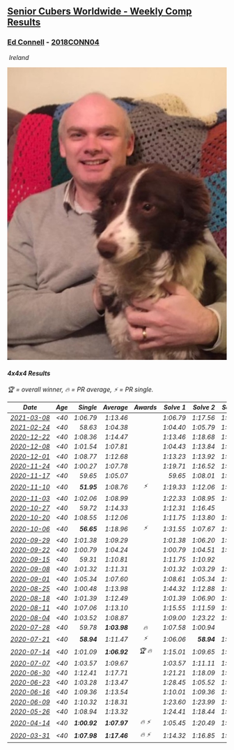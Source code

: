 <style>table {white-space: nowrap;}</style>
<link rel="stylesheet" type="text/css" href="/scw-comp/css/flags.css" />

## [Senior Cubers Worldwide - Weekly Comp Results](/scw-comp/results/)
### [Ed Connell](README.md) - [2018CONN04](https://www.worldcubeassociation.org/persons/2018CONN04?event=444)

<i class="flag flag-IE" />&nbsp;Ireland

![Ed Connell](1583010027.jpg)

#### 4x4x4 Results

<span style="white-space: nowrap;">🏆 = overall winner</span>, <span style="white-space: nowrap;">🔥 = PR average</span>, <span style="white-space: nowrap;">⚡ = PR single</span>.

| Date | Age | Single | Average | Awards | Solve 1 | Solve 2 | Solve 3 | Solve 4 | Solve 5 | Video |
| :--: | :--: | --: | --: | :--: | --: | --: | --: | --: | --: | :-- |
| [2021-03-08](../../results/2021-03-08/444.md) | <40 | 1:06.79 | 1:13.46 |  | 1:06.79 | 1:17.56 | 1:23.85 | 1:10.59 | 1:12.22 | [Desktop](https://www.facebook.com/events/161142189072151/permalink/167806961739007) / [Mobile](https://m.facebook.com/events/161142189072151?view=permalink&id=167806961739007) |
| [2021-02-24](../../results/2021-02-24/444.md) | <40 | 58.63 | 1:04.38 |  | 1:04.40 | 1:05.79 | 1:12.85 | 58.63 | 1:02.96 | [Desktop](https://www.facebook.com/events/256148192722702/permalink/262489312088590) / [Mobile](https://m.facebook.com/events/256148192722702?view=permalink&id=262489312088590) |
| [2020-12-22](../../results/2020-12-22/444.md) | <40 | 1:08.36 | 1:14.47 |  | 1:13.46 | 1:18.68 | 1:16.53 | 1:08.36 | 1:13.42 | [Desktop](https://www.facebook.com/events/202563571576862/permalink/207612351071984) / [Mobile](https://m.facebook.com/events/202563571576862?view=permalink&id=207612351071984) |
| [2020-12-08](../../results/2020-12-08/444.md) | <40 | 1:01.54 | 1:07.81 |  | 1:04.43 | 1:13.84 | 1:05.16 | 1:01.54 | 1:16.26 | [Desktop](https://www.facebook.com/events/209111367450307/permalink/212404610454316) / [Mobile](https://m.facebook.com/events/209111367450307?view=permalink&id=212404610454316) |
| [2020-12-01](../../results/2020-12-01/444.md) | <40 | 1:08.77 | 1:12.68 |  | 1:13.23 | 1:13.92 | 1:16.61 | 1:10.88 | 1:08.77 | [Desktop](https://www.facebook.com/events/1067911153659963/permalink/1072657576518654) / [Mobile](https://m.facebook.com/events/1067911153659963?view=permalink&id=1072657576518654) |
| [2020-11-24](../../results/2020-11-24/444.md) | <40 | 1:00.27 | 1:07.78 |  | 1:19.71 | 1:16.52 | 1:02.98 | 1:03.83 | 1:00.27 | [Desktop](https://www.facebook.com/events/383885642947563/permalink/388119662524161) / [Mobile](https://m.facebook.com/events/383885642947563?view=permalink&id=388119662524161) |
| [2020-11-17](../../results/2020-11-17/444.md) | <40 | 59.65 | 1:05.07 |  | 59.65 | 1:08.01 | 1:16.08 | 1:01.71 | 1:05.50 | [Desktop](https://www.facebook.com/events/385577379164063/permalink/389474492107685) / [Mobile](https://m.facebook.com/events/385577379164063?view=permalink&id=389474492107685) |
| [2020-11-10](../../results/2020-11-10/444.md) | <40 | **51.95** | 1:08.76 | ⚡ | 1:19.33 | 1:12.06 | 1:07.09 | **51.95** | 1:07.13 | [Desktop](https://www.facebook.com/events/2956286364603224/permalink/2961347510763776) / [Mobile](https://m.facebook.com/events/2956286364603224?view=permalink&id=2961347510763776) |
| [2020-11-03](../../results/2020-11-03/444.md) | <40 | 1:02.06 | 1:08.99 |  | 1:22.33 | 1:08.95 | 1:02.06 | 1:09.37 | 1:08.65 | [Desktop](https://www.facebook.com/events/391709741873523/permalink/396875984690232) / [Mobile](https://m.facebook.com/events/391709741873523?view=permalink&id=396875984690232) |
| [2020-10-27](../../results/2020-10-27/444.md) | <40 | 59.72 | 1:14.33 |  | 1:12.31 | 1:16.45 | 59.72 | 1:14.22 | 1:22.16 | [Desktop](https://www.facebook.com/events/1621959871298390/permalink/1626751950819182) / [Mobile](https://m.facebook.com/events/1621959871298390?view=permalink&id=1626751950819182) |
| [2020-10-20](../../results/2020-10-20/444.md) | <40 | 1:08.55 | 1:12.06 |  | 1:11.75 | 1:13.80 | 1:08.55 | 1:15.83 | 1:10.64 | [Desktop](https://www.facebook.com/events/758279974902955/permalink/762947431102876) / [Mobile](https://m.facebook.com/events/758279974902955?view=permalink&id=762947431102876) |
| [2020-10-06](../../results/2020-10-06/444.md) | <40 | **56.65** | 1:18.96 | ⚡ | 1:31.55 | 1:07.67 | 1:27.70 | **56.65** | 1:21.51 | [Desktop](https://www.facebook.com/events/2766581680255939/permalink/2770586469855460) / [Mobile](https://m.facebook.com/events/2766581680255939?view=permalink&id=2770586469855460) |
| [2020-09-29](../../results/2020-09-29/444.md) | <40 | 1:01.38 | 1:09.29 |  | 1:01.38 | 1:06.20 | 1:15.43 | 1:06.25 | 1:28.13 | [Desktop](https://www.facebook.com/events/427181104911253/permalink/431356904493673) / [Mobile](https://m.facebook.com/events/427181104911253?view=permalink&id=431356904493673) |
| [2020-09-22](../../results/2020-09-22/444.md) | <40 | 1:00.79 | 1:04.24 |  | 1:00.79 | 1:04.51 | 1:05.89 | 1:08.83 | 1:02.31 | [Desktop](https://www.facebook.com/events/342541897161786/permalink/346210633461579) / [Mobile](https://m.facebook.com/events/342541897161786?view=permalink&id=346210633461579) |
| [2020-09-15](../../results/2020-09-15/444.md) | <40 | 59.31 | 1:10.81 |  | 1:11.75 | 1:10.92 | 59.31 | 1:09.76 | 1:13.97 | [Desktop](https://www.facebook.com/events/655903882008117/permalink/660520238213148) / [Mobile](https://m.facebook.com/events/655903882008117?view=permalink&id=660520238213148) |
| [2020-09-08](../../results/2020-09-08/444.md) | <40 | 1:01.32 | 1:11.31 |  | 1:01.32 | 1:03.29 | 1:27.41 | 1:21.58 | 1:09.07 | [Desktop](https://www.facebook.com/events/342884623427933/permalink/346076193108776) / [Mobile](https://m.facebook.com/events/342884623427933?view=permalink&id=346076193108776) |
| [2020-09-01](../../results/2020-09-01/444.md) | <40 | 1:05.34 | 1:07.60 |  | 1:08.61 | 1:05.34 | 1:08.67 | 1:14.78 | 1:05.53 | [Desktop](https://www.facebook.com/events/987180995036806/permalink/992563011165271) / [Mobile](https://m.facebook.com/events/987180995036806?view=permalink&id=992563011165271) |
| [2020-08-25](../../results/2020-08-25/444.md) | <40 | 1:00.48 | 1:13.98 |  | 1:44.32 | 1:12.88 | 1:00.48 | 1:11.68 | 1:17.38 | [Desktop](https://www.facebook.com/events/375269430142971/permalink/380104542992793) / [Mobile](https://m.facebook.com/events/375269430142971?view=permalink&id=380104542992793) |
| [2020-08-18](../../results/2020-08-18/444.md) | <40 | 1:01.39 | 1:12.49 |  | 1:01.39 | 1:06.90 | 1:13.43 | 1:31.65 | 1:17.15 | [Desktop](https://www.facebook.com/events/3231806576868309/permalink/3251385881577045) / [Mobile](https://m.facebook.com/events/3231806576868309?view=permalink&id=3251385881577045) |
| [2020-08-11](../../results/2020-08-11/444.md) | <40 | 1:07.06 | 1:13.10 |  | 1:15.55 | 1:11.59 | 1:07.06 | 1:19.25 | 1:12.16 | [Desktop](https://www.facebook.com/events/1112228215845470/permalink/1116787278722897) / [Mobile](https://m.facebook.com/events/1112228215845470?view=permalink&id=1116787278722897) |
| [2020-08-04](../../results/2020-08-04/444.md) | <40 | 1:03.52 | 1:08.87 |  | 1:09.00 | 1:23.22 | 1:05.56 | 1:12.06 | 1:03.52 | [Desktop](https://www.facebook.com/events/770016233779888/permalink/773960296718815) / [Mobile](https://m.facebook.com/events/770016233779888?view=permalink&id=773960296718815) |
| [2020-07-28](../../results/2020-07-28/444.md) | <40 | 59.78 | **1:03.98** | 🔥 | 1:07.58 | 1:00.94 | 59.78 | 1:03.41 | 1:16.29 | [Desktop](https://www.facebook.com/events/299658408049797/permalink/302894051059566) / [Mobile](https://m.facebook.com/events/299658408049797?view=permalink&id=302894051059566) |
| [2020-07-21](../../results/2020-07-21/444.md) | <40 | **58.94** | 1:11.47 | ⚡ | 1:06.06 | **58.94** | 1:14.78 | 1:13.56 | 1:17.93 | [Desktop](https://www.facebook.com/events/3081159145282455/permalink/3093755244022845) / [Mobile](https://m.facebook.com/events/3081159145282455?view=permalink&id=3093755244022845) |
| [2020-07-14](../../results/2020-07-14/444.md) | <40 | 1:01.09 | **1:06.92** | 🏆 🔥 | 1:15.01 | 1:09.65 | 1:01.09 | 1:08.07 | 1:03.05 | [Desktop](https://www.facebook.com/events/2729568740635198/permalink/2733790096879729) / [Mobile](https://m.facebook.com/events/2729568740635198?view=permalink&id=2733790096879729) |
| [2020-07-07](../../results/2020-07-07/444.md) | <40 | 1:03.57 | 1:09.67 |  | 1:03.57 | 1:11.11 | 1:09.04 | 1:14.13 | 1:08.86 | [Desktop](https://www.facebook.com/events/307625317040136/permalink/310220113447323) / [Mobile](https://m.facebook.com/events/307625317040136?view=permalink&id=310220113447323) |
| [2020-06-30](../../results/2020-06-30/444.md) | <40 | 1:12.41 | 1:17.71 |  | 1:21.21 | 1:18.09 | 1:25.12 | 1:12.41 | 1:13.82 | [Desktop](https://www.facebook.com/events/284746466306313/permalink/288099845970975) / [Mobile](https://m.facebook.com/events/284746466306313?view=permalink&id=288099845970975) |
| [2020-06-23](../../results/2020-06-23/444.md) | <40 | 1:03.28 | 1:13.47 |  | 1:28.45 | 1:05.52 | 1:03.28 | 1:29.36 | 1:06.44 | [Desktop](https://www.facebook.com/events/268636114456043/permalink/272320587420929) / [Mobile](https://m.facebook.com/events/268636114456043?view=permalink&id=272320587420929) |
| [2020-06-16](../../results/2020-06-16/444.md) | <40 | 1:09.36 | 1:13.54 |  | 1:10.01 | 1:09.36 | 1:16.51 | 1:14.10 | 1:25.04 | [Desktop](https://www.facebook.com/events/256188575607890/permalink/258972151996199) / [Mobile](https://m.facebook.com/events/256188575607890?view=permalink&id=258972151996199) |
| [2020-06-09](../../results/2020-06-09/444.md) | <40 | 1:10.32 | 1:18.31 |  | 1:23.60 | 1:23.99 | 1:10.32 | 1:19.45 | 1:11.88 | [Desktop](https://www.facebook.com/events/1130228284009045/permalink/1133579520340588) / [Mobile](https://m.facebook.com/events/1130228284009045?view=permalink&id=1133579520340588) |
| [2020-05-26](../../results/2020-05-26/444.md) | <40 | 1:08.94 | 1:13.32 |  | 1:24.41 | 1:18.44 | 1:09.98 | 1:11.54 | 1:08.94 | [Desktop](https://www.facebook.com/events/637852836799991/permalink/640330029885605) / [Mobile](https://m.facebook.com/events/637852836799991?view=permalink&id=640330029885605) |
| [2020-04-14](../../results/2020-04-14/444.md) | <40 | **1:00.92** | **1:07.97** | 🔥 ⚡ | 1:05.45 | 1:20.49 | 1:11.06 | **1:00.92** | 1:07.41 | [Desktop](https://www.facebook.com/events/1400953806773430/permalink/1404450843090393) / [Mobile](https://m.facebook.com/events/1400953806773430?view=permalink&id=1404450843090393) |
| [2020-03-31](../../results/2020-03-31/444.md) | <40 | **1:07.98** | **1:17.46** | 🔥 ⚡ | 1:14.32 | 1:16.85 | 1:21.20 | **1:07.98** | 1:30.00 | [Desktop](https://www.facebook.com/events/269276700734640/permalink/270625277266449) / [Mobile](https://m.facebook.com/events/269276700734640?view=permalink&id=270625277266449) |


<!-- Global site tag (gtag.js) - Google Analytics -->
<script async src="https://www.googletagmanager.com/gtag/js?id=UA-86348435-3"></script>
<script>window.dataLayer = window.dataLayer || []; function gtag() {dataLayer.push(arguments);} gtag('js', new Date()); gtag('config', 'UA-86348435-3');</script>
